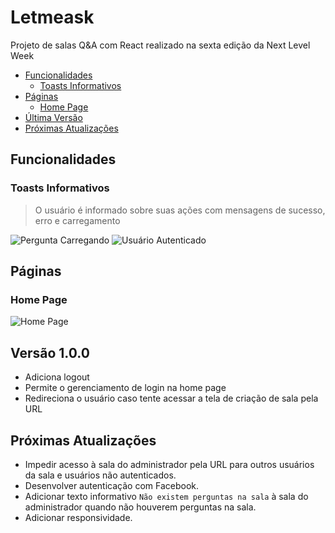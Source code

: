 # Letmeask
Projeto de salas Q&amp;A com React realizado na sexta edição da Next Level Week
* [Funcionalidades](#funcionalidades)
  * [Toasts Informativos](#toasts)
* [Páginas](#paginas)
  * [Home Page](#home-page)
* [Última Versão](#versao)
* [Próximas Atualizações](#atualizacoes)

## <a name="funcionalidades"></a>Funcionalidades

### <a name="toasts"></a>Toasts Informativos
> O usuário é informado sobre suas ações com mensagens de sucesso, erro e carregamento

![Pergunta Carregando](https://i.imgur.com/80iZYaS.png) ![Usuário Autenticado](https://i.imgur.com/SZO0x2M.png)

## <a name="paginas"></a>Páginas

### <a name="home-page"></a>Home Page
![Home Page](https://i.imgur.com/mcca60S.png)

## <a name="versao"></a>Versão 1.0.0

* Adiciona logout
* Permite o gerenciamento de login na home page
* Redireciona o usuário caso tente acessar a tela de criação de sala pela URL

## <a name="atualizacoes"></a>Próximas Atualizações
* Impedir acesso à sala do administrador pela URL para outros usuários da sala e usuários não autenticados.
* Desenvolver autenticação com Facebook.
* Adicionar texto informativo ```Não existem perguntas na sala``` à sala do administrador quando não houverem perguntas na sala.
* Adicionar responsividade.
